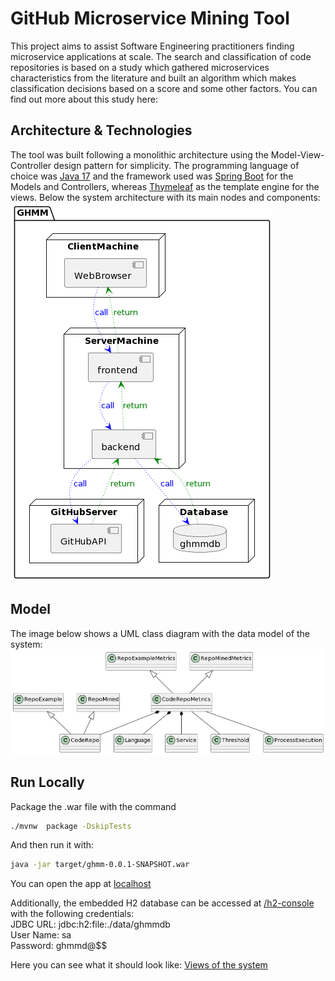 # GitHub Microservice Mining Tool

This project aims to assist Software Engineering practitioners finding microservice applications at scale.
The search and classification of code repositories is based on a study which gathered microservices characteristics from the literature and built an algorithm which makes classification decisions based on a score and some other factors.
You can find out more about this study here: 

## Architecture & Technologies
The tool was built following a monolithic architecture using the Model-View-Controller design pattern for simplicity.
The programming language of choice was [Java 17](https://www.jcp.org/en/jsr/detail?id=392) and the framework used was [Spring Boot](https://start.spring.io/) for the Models and Controllers, whereas [Thymeleaf](https://www.thymeleaf.org/) as the template engine for the views.
Below the system architecture with its main nodes and components: ![Deployment Diagram](../images/docsImages/deploymentDiagram.png)


## Model
The image below shows a UML class diagram with the data model of the system: ![Class Diagram](../images/docsImages/classDiagram.png)


## Run Locally

Package the .war file with the command
```bash
./mvnw  package -DskipTests
```
And then run it with:
```bash
java -jar target/ghmm-0.0.1-SNAPSHOT.war
```
You can open the app at [localhost](http://localhost:8080/)

Additionally, the embedded H2 database can be accessed at [/h2-console](http://localhost:8080/h2-console/) with the following credentials:\
JDBC URL: jdbc:h2:file:./data/ghmmdb \
User Name: sa \
Password: ghmmd@$$

Here you can see what it should look like: [Views of the system](views.md)